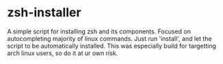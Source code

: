 # zsh-installer

A simple script for installing zsh and its components.
Focused on autocompleting majority of linux commands.
Just run 'install', and let the script to be automatically installed.
This was especially build for targetting arch linux users, so do it at ur own risk.
